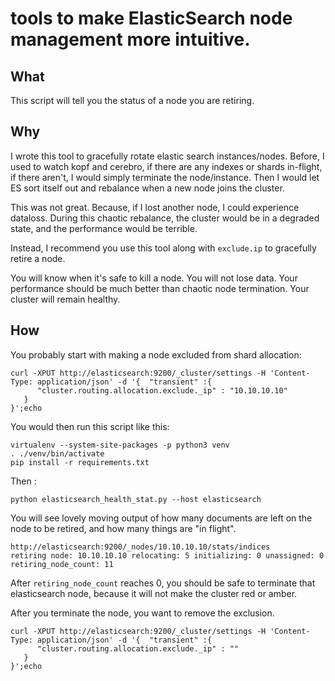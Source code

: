 # tools to make ElasticSearch node management more intuitive.

## What
This script will tell you the status of a node you are retiring.

## Why
I wrote this tool to gracefully rotate elastic search instances/nodes. Before, I used to watch kopf and cerebro, if there are any indexes or shards in-flight, if there aren't, I would simply terminate the node/instance.
Then I would let ES sort itself out and rebalance when a new node joins the cluster.

This was not great.
Because, if I lost another node, I could experience dataloss. 
During this chaotic rebalance, the cluster would be in a degraded state, and the performance would be terrible.

Instead, I recommend you use this tool along with `exclude.ip` to gracefully retire a node.

You will know when it's safe to kill a node.
You will not lose data.
Your performance should be much better than chaotic node termination.
Your cluster will remain healthy. 

## How


You probably start with making a node excluded from shard allocation:


```
curl -XPUT http://elasticsearch:9200/_cluster/settings -H 'Content-Type: application/json' -d '{  "transient" :{
      "cluster.routing.allocation.exclude._ip" : "10.10.10.10"
   }
}';echo
````

You would then run this script like this:
```
virtualenv --system-site-packages -p python3 venv
. ./venv/bin/activate
pip install -r requirements.txt
```

Then :
```
python elasticsearch_health_stat.py --host elasticsearch
```

You will see lovely moving output of how many documents are left on the node to be retired, and how many things are "in flight".
```
http://elasticsearch:9200/_nodes/10.10.10.10/stats/indices
retiring node: 10.10.10.10 relocating: 5 initializing: 0 unassigned: 0 retiring_node_count: 11
```

After `retiring_node_count` reaches 0, you should be safe to terminate that elasticsearch node, because it will not make the cluster red or amber.

After you terminate the node, you want to remove the exclusion.

```
curl -XPUT http://elasticsearch:9200/_cluster/settings -H 'Content-Type: application/json' -d '{  "transient" :{
      "cluster.routing.allocation.exclude._ip" : ""
   }
}';echo
```



